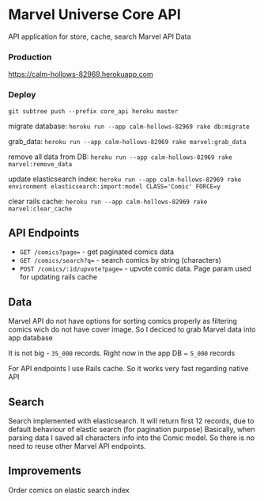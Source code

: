 # Marvel Universe Core API
API application for store, cache, search Marvel API Data

### Production
https://calm-hollows-82969.herokuapp.com

### Deploy
`git subtree push --prefix core_api heroku master`

migrate database: `heroku run --app calm-hollows-82969 rake db:migrate`

grab_data: `heroku run --app calm-hollows-82969 rake marvel:grab_data`

remove all data from DB: `heroku run --app calm-hollows-82969 rake marvel:remove_data`

update elasticsearch index: `heroku run --app calm-hollows-82969 rake environment elasticsearch:import:model CLASS='Comic' FORCE=y`

clear rails cache: `heroku run --app calm-hollows-82969 rake marvel:clear_cache`

## API Endpoints

- `GET /comics?page=` - get paginated comics data
- `GET /comics/search?q=` - search comics by string (characters)
- `POST /comics/:id/upvote?page=` - upvote comic data. Page param used for updating rails cache

## Data

Marvel API do not have options for sorting comics properly as filtering comics wich do not have cover image.
So I deciced to grab Marvel data into app database

It is not big - `35_000` records. Right now in the app DB ~ `5_000` records

For API endpoints I use Rails cache. So it works very fast regarding native API

## Search

Search implemented with elasticsearch. It will return first 12 records, due to default behaviour of elastic search (for pagination purpose)
Basically, when parsing data I saved all characters info into the Comic model. So there is no need to reuse other Marvel API
endpoints.

## Improvements

Order comics on elastic search index

